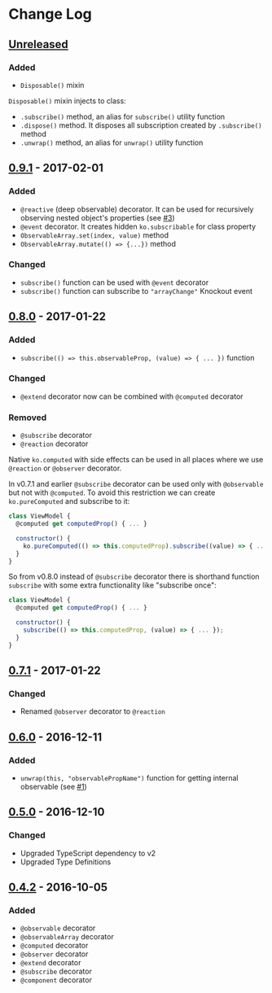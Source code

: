 # Change Log

## [Unreleased]
### Added
- `Disposable()` mixin

`Disposable()` mixin injects to class:
- `.subscribe()` method, an alias for `subscribe()` utility function
- `.dispose()` method. It disposes all subscription created by `.subscribe()` method
- `.unwrap()` method, an alias for `unwrap()` utility function

## [0.9.1] - 2017-02-01
### Added
- `@reactive` (deep observable) decorator. It can be used for recursively
  observing nested object's properties (see [#3](./issues/3))
- `@event` decorator. It creates hidden `ko.subscribable` for class property
- `ObservableArray.set(index, value)` method
- `ObservableArray.mutate(() => {...})` method

### Changed
- `subscribe()` function can be used with `@event` decorator
- `subscribe()` function can subscribe to `"arrayChange"` Knockout event

## [0.8.0] - 2017-01-22
### Added
- `subscribe(() => this.observableProp, (value) => { ... })` function

### Changed
- `@extend` decorator now can be combined with `@computed` decorator

### Removed
- `@subscribe` decorator
- `@reaction` decorator

Native `ko.computed` with side effects can be used in all places where we use
`@reaction` or `@observer` decorator.

In v0.7.1 and earlier `@subscribe` decorator can be used only with `@observable` 
but not with `@computed`. To avoid this restriction we can create `ko.pureComputed`
and subscribe to it:
```js
class ViewModel {
  @computed get computedProp() { ... }

  constructor() {
    ko.pureComputed(() => this.computedProp).subscribe((value) => { ... });
  }
}
```

So from v0.8.0 instead of `@subscribe` decorator there is shorthand function `subscribe`
with some extra functionality like "subscribe once":
```js
class ViewModel {
  @computed get computedProp() { ... }

  constructor() {
    subscribe(() => this.computedProp, (value) => { ... });
  }
}
```

## [0.7.1] - 2017-01-22
### Changed
- Renamed `@observer` decorator to `@reaction`

## [0.6.0] - 2016-12-11
### Added
- `unwrap(this, "observablePropName")` function for getting internal observable (see [#1](./issues/1))

## [0.5.0] - 2016-12-10
### Changed
- Upgraded TypeScript dependency to v2
- Upgraded Type Definitions

## [0.4.2] - 2016-10-05
### Added
- `@observable` decorator
- `@observableArray` decorator
- `@computed` decorator
- `@observer` decorator
- `@extend` decorator
- `@subscribe` decorator
- `@component` decorator

[Unreleased]: https://github.com/gnaeus/knockout-decorators/compare/0.9.1...HEAD
[0.9.1]: https://github.com/gnaeus/knockout-decorators/compare/0.8.0..0.9.1
[0.8.0]: https://github.com/gnaeus/knockout-decorators/compare/0.7.1...0.8.0
[0.7.1]: https://github.com/gnaeus/knockout-decorators/compare/0.6.0...0.7.1
[0.6.0]: https://github.com/gnaeus/knockout-decorators/compare/0.5.0...0.6.0
[0.5.0]: https://github.com/gnaeus/knockout-decorators/compare/0.4.2...0.5.0
[0.4.2]: https://github.com/gnaeus/knockout-decorators/tree/0.4.2
